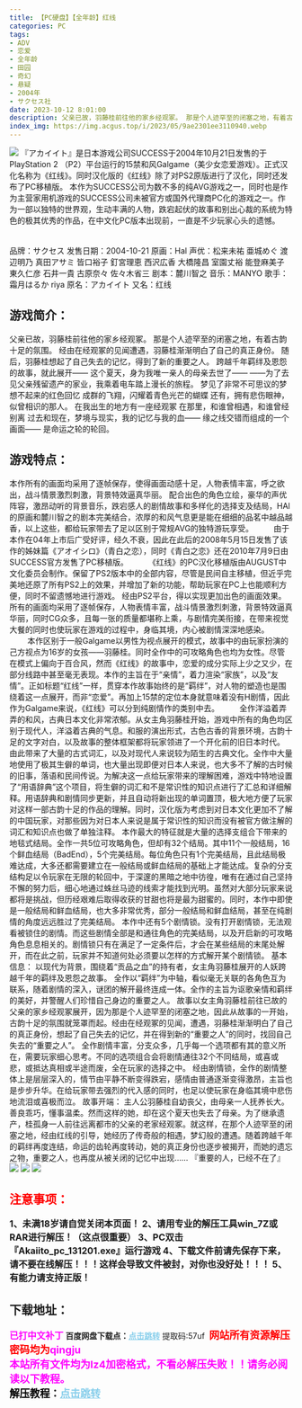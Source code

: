 ```yaml
---
title: 【PC硬盘】【全年龄】红线
categories: PC
tags:
- ADV
- 恋爱
- 全年龄
- 田园
- 奇幻
- 悬疑
- 2004年
- サクセス社
date: 2023-10-12 8:01:00
description: 父亲已故，羽藤桂前往他的家乡经观冢。 那是个人迹罕至的闭塞之地，有着古韵十足的氛围。经由在经观冢的见闻遭遇，羽藤桂渐渐明白了自己的真正身份。随后，羽藤桂想起了自己失去的记忆，得到了新的重要之人。跨越千年羁绊及恩怨的故事，就此展开——这个夏天，身为我唯一亲人的母亲去世了————为了去见父亲残留遗产的家业，我乘着电车踏上漫长的旅程。梦见了非常不可思议的梦想不起来的红色回忆成群的飞翔，闪耀着青色光芒的蝴蝶还有，拥有悲伤眼神，似曾相识的那人。 在我出生的地方有一座经观冢在那里，和谁曾相遇，和谁曾经别离过去和现在，梦境与现实，我的记忆与我的血——缘之线交错而组成的一个画面——是命运之轮的轮回。
index_img: https://img.acgus.top/i/2023/05/9ae2301ee3110940.webp
---
```

![](https://img.acgus.top/i/2023/05/9ae2301ee3110940.webp)
『アカイイト』是日本游戏公司SUCCESS于2004年10月21日发售的于PlayStation 2 （P2）平台运行的15禁和风Galgame（美少女恋爱游戏）。正式汉化名称为《红线》。同时汉化版的《红线》除了对PS2原版进行了汉化，同时还发布了PC移植版。
本作为SUCCESS公司为数不多的纯AVG游戏之一，同时也是作为主营家用机游戏的SUCCESS公司未被官方或国外代理商PC化的游戏之一。作为一部以独特的世界观，生动丰满的人物，跌宕起伏的故事和别出心裁的系统为特色的极其优秀的作品，在中文化PC版本出现前，一直是不少玩家心头的遗憾。 　　

品牌：サクセス
发售日期：2004-10-21
原画：Hal
声优：松来未祐 亜城めぐ 渡辺明乃 真田アサミ 皆口裕子 釘宮理恵 西沢広香 大橋隆昌 室園丈裕 能登麻美子 東久仁彦 石井一貴 古原奈々 佐々木省三
剧本：麓川智之
音乐：MANYO
歌手：霜月はるか riya
原名：アカイイト
又名：红线

## 游戏简介：
父亲已故，羽藤桂前往他的家乡经观冢。 那是个人迹罕至的闭塞之地，有着古韵十足的氛围。
经由在经观冢的见闻遭遇，羽藤桂渐渐明白了自己的真正身份。
随后，羽藤桂想起了自己失去的记忆，得到了新的重要之人。
跨越千年羁绊及恩怨的故事，就此展开——
这个夏天，身为我唯一亲人的母亲去世了——
——为了去见父亲残留遗产的家业，我乘着电车踏上漫长的旅程。
梦见了非常不可思议的梦
想不起来的红色回忆
成群的飞翔，闪耀着青色光芒的蝴蝶
还有，拥有悲伤眼神，似曾相识的那人。 在我出生的地方有一座经观冢
在那里，和谁曾相遇，和谁曾经别离
过去和现在，梦境与现实，我的记忆与我的血——
缘之线交错而组成的一个画面——
是命运之轮的轮回。

## 游戏特点：
本作所有的画面均采用了逐帧保存，使得画面动感十足，人物表情丰富，呼之欲出，战斗情景激烈刺激，背景特效逼真华丽。
配合出色的角色立绘，豪华的声优阵容，激昂动听的背景音乐，跌宕感人的剧情故事和多样化的选择支及结局，HAl的原画和麓川智之的剧本完美结合，浓厚的和风气息更是能在细细的品茗中越品越香，以上这些，都给玩家带去了足以区别于常规AVG的独特游玩享受。 　　 
由于本作在04年上市后广受好评，经久不衰，因此在此后的2008年5月15日发售了该作的姊妹篇《アオイシロ》（青白之恋），同时《青白之恋》还在2010年7月9日由SUCCESS官方发售了PC移植版。 　　 
《红线》的PC汉化移植版由AUGUST中文化委员会制作。保留了PS2版本中的全部内容，尽管是民间自主移植，但近乎完美地还原了所有PS2上的效果，并增加了新的功能，帮助玩家在PC上也能顺利方便，同时不留遗憾地进行游戏。
经由PS2平台，得以实现更加出色的画面效果。所有的画面均采用了逐帧保存，人物表情丰富，战斗情景激烈刺激，背景特效逼真华丽，同时CG众多，且每一张的质量都堪称上乘，与剧情完美衔接，在带来视觉大餐的同时也使玩家在游戏的过程中，身临其境，内心被剧情深深地感染。 　　
本作区别于一般Galgame以男性为视点展开的模式，故事中的由玩家扮演的己方视点为16岁的女孩——羽藤桂。同时全作中的可攻略角色也均为女性。尽管在模式上偏向于百合风，然而《红线》的故事中，恋爱的成分实际上少之又少，在部分线路中甚至毫无表现。本作的主旨在于“亲情”，着力渲染“家族”，以及“友情”。正如标题“红线”一样，贯穿本作故事始终的是“羁绊”，对人物的塑造也是围绕着这一点展开，而非“恋爱”。再加上15禁的定位本身就意味着没有H剧情，因此作为Galgame来说，《红线》可以分到纯剧情作的类别中去。 　　
全作洋溢着弄弄的和风，古典日本文化非常浓郁。从女主角羽藤桂开始，游戏中所有的角色均区别于现代人，洋溢着古典的气息。和服的演出形式，古色古香的背景环境，古韵十足的文字对白，以及故事的整体框架都将玩家领进了一个开化前的旧日本时代。
由此带来了大量的古式词汇，以及对现代人来说较为陌生的古典文化。全作中大量地使用了极其生僻的单词，也大量出现即便对日本人来说，也大多不了解的古时候的旧事，落语和民间传说。为解决这一点给玩家带来的理解困难，游戏中特地设置了“用语辞典”这个项目，将生僻的词汇和不是常识性的知识点进行了汇总和详细解释。用语辞典和剧情同步更新，并且自动将新出现的单词置顶，极大地方便了玩家对这样一部古韵十足的作品的理解。同时，汉化版为考虑到对日本文化更加不了解的中国玩家，对那些因为对日本人来说是属于常识性的知识而没有被官方做注解的词汇和知识点也做了单独注释。
本作最大的特征就是大量的选择支组合下带来的地毯式结局。全作一共5位可攻略角色，但却有32个结局。其中11个一般结局，16个鲜血结局（BadEnd），5个完美结局。每位角色只有1个完美结局，且此结局极难达成，大多还都需要建立在一般结局或鲜血结局的基础上才能达成。复杂的分支结构足以令玩家在无限的轮回中，于深邃的黑暗之地中彷徨，唯有在通过自己坚持不懈的努力后，细心地通过蛛丝马迹的线索才能找到光明。虽然对大部分玩家来说都将是挑战，但历经艰难后取得收获的甘甜也将是最为甜蜜的。同时，本作中即使是一般结局和鲜血结局，也大多非常优秀，部分一般结局和鲜血结局，甚至在纯剧情的角度远远胜过了完美结局。
本作中还有5个剧情锁。没有打开剧情锁，无法观看被锁住的剧情。而这些剧情全部是和通往角色的完美结局，以及开启新的可攻略角色息息相关的。剧情锁只有在满足了一定条件后，才会在某些结局的末尾处解开，而在此之前，玩家并不知道何处必须要以怎样的方式解开某个剧情锁。
基本信息：
以现代为背景，围绕着“贡品之血”的持有者，女主角羽藤桂展开的人妖跨越千年的羁绊及恩怨之故事。
全作以“羁绊”为中轴，看似毫无关联的各角色互为联系，随着剧情的深入，谜团的解开最终连成一体。全作的主旨为讴歌亲情和羁绊的美好，并警醒人们珍惜自己身边的重要之人。
故事以女主角羽藤桂前往已故的父亲的家乡经观冢展开，因为那是个人迹罕至的闭塞之地，因此从故事的一开始，古韵十足的氛围就笼罩而起。经由在经观冢的见闻，遭遇，羽藤桂渐渐明白了自己的真正身份，想起了自己失去的记忆，并在得到新的“重要之人”的同时，找回自己失去的“重要之人”。
全作剧情丰富，分支众多，几乎每一个选项都有其的意义所在，需要玩家细心思考。不同的选项组合会将剧情通往32个不同结局，或喜或悲，或抵达真相或半途而废，全在玩家的选择之中。
经由剧情锁，全作的剧情整体上是层层深入的，情节由平静不断变得跌宕，感情由普通逐渐变得激昂，主旨也是步步升华。在给玩家带去强烈的代入感的同时，也足以使玩家在身临其境中悲伤地流泪或喜极而泣。
故事开端：
主人公羽藤桂自幼丧父，由母亲一人抚养长大。善良乖巧，懂事温柔。然而这样的她，却在这个夏天也失去了母亲。为了继承遗产，桂孤身一人前往远离都市的父亲的老家经观冢。就这样，在那个人迹罕至的闭塞之地，经由红线的引导，她经历了传奇般的相遇，梦幻般的遭遇。随着跨越千年的羁绊再度连结，命运的齿轮再度转动，她的真正身份也逐步被揭开，而她的遗忘之物，重要之人，也再度从被关闭的记忆中出现……
『重要的人，已经不在了』
![](https://img.acgus.top/i/2023/05/72cfa46b16110955.webp)
![](https://img.acgus.top/i/2023/05/7051538dfd110950.webp)
![](https://img.acgus.top/i/2023/05/4dc14297bf110946.webp)





## <font color=#FF0000 >注意事项：</font>
<font size=3><b>1、未满18岁请自觉关闭本页面！
2、请用专业的解压工具win_7Z或RAR进行解压！（这点很重要）
3、PC双击『Akaiito_pc_131201.exe』运行游戏
4、下载文件前请先保存下来，请不要在线解压！！！这样会导致文件被封，对你也没好处！！！
5、有能力请支持正版！</b></font>

## 下载地址：
<font color=#FF00FF size=3><b>已打中文补丁</b></font>
<b>百度网盘下载点：</b><a href="https://pan.baidu.com/s/1MwVXZk_AJPddfXYu7rbiCw?pwd=57uf" style="color: #87CEEB;"><b>点击跳转</b></a> 提取码:57uf
<a style="padding: 0" href="https://post.qingju.org/AD/"><img style="max-width:100%" src="https://img.acgus.top/i/2024/07/478f689b8021d8d499ab43d21acf137a.gif" alt=""></a>
<b><font color=#FF0000 size=4>网站所有资源解压密码均为</b></font><b><font color=#FF00FF size=4>qingju</font><font color=#FF0000 ></font></b><br><b><font color=#FF00FF size=4>本站所有文件均为lz4加密格式，不看必解压失败！！请务必阅读以下教程。</b></font><br><b><font color=#000 size=4>解压教程：</b><a href="https://post.qingju.org/tutorial/000/" style="color: #87CEEB;"><b>点击跳转</b></a>